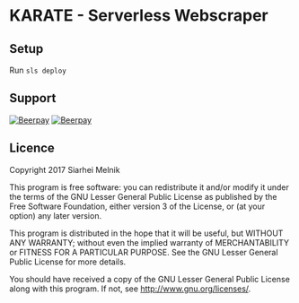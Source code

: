 # KARATE - Serverless Webscraper

## Setup
Run `sls deploy`
## Support
[![Beerpay](https://beerpay.io/SiarheiMelnik/karate/badge.svg?style=beer-square)](https://beerpay.io/SiarheiMelnik/karate)  [![Beerpay](https://beerpay.io/SiarheiMelnik/karate/make-wish.svg?style=flat-square)](https://beerpay.io/SiarheiMelnik/karate?focus=wish)

## Licence

Copyright 2017 Siarhei Melnik

This program is free software: you can redistribute it and/or modify
it under the terms of the GNU Lesser General Public License as
published by the Free Software Foundation, either version 3 of the
License, or (at your option) any later version.

This program is distributed in the hope that it will be useful, but
WITHOUT ANY WARRANTY; without even the implied warranty of
MERCHANTABILITY or FITNESS FOR A PARTICULAR PURPOSE. See the GNU
Lesser General Public License for more details.

You should have received a copy of the GNU Lesser General Public
License along with this program. If not, see
<http://www.gnu.org/licenses/>.
